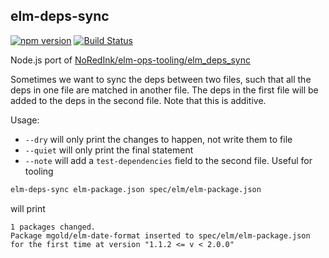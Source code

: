 ## elm-deps-sync

[![npm version](https://badge.fury.io/js/elm-deps-sync.svg)](https://badge.fury.io/js/elm-deps-sync) [![Build Status](https://travis-ci.org/halfzebra/elm-deps-sync.svg?branch=master)](https://travis-ci.org/halfzebra/elm-deps-sync)

Node.js port of [NoRedInk/elm-ops-tooling/elm_deps_sync](https://github.com/NoRedInk/elm-ops-tooling#elm_deps_sync)

Sometimes we want to sync the deps between two files, such that all the deps in one file are matched in another file.
The deps in the first file will be added to the deps in the second file. Note that this is additive.

Usage:

- `--dry` will only print the changes to happen, not write them to file
- `--quiet` will only print the final statement
- `--note` will add a `test-dependencies` field to the second file. Useful for tooling

```bash
elm-deps-sync elm-package.json spec/elm/elm-package.json
```

will print

```
1 packages changed.
Package mgold/elm-date-format inserted to spec/elm/elm-package.json for the first time at version "1.1.2 <= v < 2.0.0"
```
